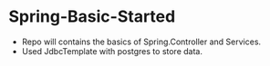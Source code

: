 # Spring-Basic-Started
  - Repo will contains the basics of Spring.Controller and Services.
  - Used JdbcTemplate with postgres to store data.
